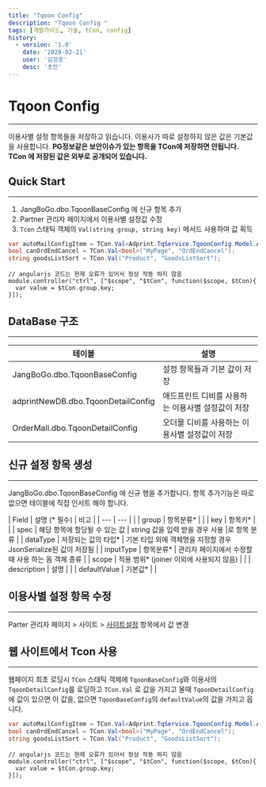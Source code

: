 ```yaml
---
title: "Tqoon Config"
description: "Tqoon Config "
tags: [개발가이드, 기술, tCon, config]
history:
  - version: '1.0'
    date: '2020-02-21'
    user: '김정훈'
    desc: '초안'
---
```


# Tqoon Config
---
이용사별 설정 항목들을 저장하고 읽습니다. 이용사가 따로 설정하지 않은 값은 기본값을 사용합니다.
**PG정보같은 보안이슈가 있는 항목을 TCon에 저장하면 안됩니다. TCon 에 저장된 값은 외부로 공개되어 있습니다.**

## Quick Start
---
1. JangBoGo.dbo.TqoonBaseConfig 에 신규 항목 추가
2. Partner 관리자 페이지에서 이용사별 설정값 수정
3. `Tcon` 스태틱 객체의 `Val(string group, string key)` 메서드 사용하여 값 획득

```cs
var autoMailConfigItem = TCon.Val<Adprint.TqService.TqoonConfig.Model.AutoMailConfigItem>("AutoMail", "MakeBegin");
bool canOrdEndCancel = TCon.Val<bool>("MyPage", "OrdEndCancel");
string goodsListSort = TCon.Val("Product", "GoodsListSort");
```
```
// angularjs 코드는 현제 오류가 있어서 정상 작동 하지 않음
module.controller("ctrl", ["$scope", "$tCon", function($scope, $tCon){
  var value = $tCon.group.key;
}]);
```


## DataBase 구조
---

| 테이블 | 설명 |
| --- | --- |
|  JangBoGo.dbo.TqoonBaseConfig | 설정 항목들과 기본 값이 저장 |
|  adprintNewDB.dbo.TqoonDetailConfig | 애드프린트 디비를 사용하는 이용사별 설정값이 저장 |
|  OrderMall.dbo.TqoonDetailConfig | 오더몰 디비를 사용하는 이용사별 설정값이 저장 |


## 신규 설정 항목 생성
---
JangBoGo.dbo.TqoonBaseConfig 에 신규 행을 추가합니다. 
항목 추가기능은 따로 없으면 테이블에 직접 인서트 해야 합니다.

| Field | 설명 (* 필수) | 비고 |
| --- | --- |  |
| group | 항목분류* |  |
| key | 항목키* |  |
| spec | 해당 항목에 할당될 수 있는 값 | string 값을 입력 받을 경우 사용 \|로 항목 분류 |
| dataType | 저장되는 값의 타입* | 기본 타입 외에 객체명을 지정할 경우 JsonSerialize된 값이 저장됨 |
| inputType | 항목분류* | 관리자 페이지에서 수정할때 사용 하는 돔 객체 종류 |
| scope | 적용 범위* (joiner 이외에 사용되지 않음) | |
| description | 설명 |  |
| defaultValue | 기본값* |  |


## 이용사별 설정 항목 수정
---
Parter 관리자 페이지 > 사이트 > [사이트설정](https://partner.adprint.jp/Config/Main) 항목에서 값 변경

## 웹 사이트에서 Tcon 사용
---
웹페이지 최초 로딩시 `TCon` 스태틱 객체에 `TqoonBaseConfig`와 이용사의  `TqoonDetailConfig`를 로딩하고
`TCon.Val` 로 값을 가지고 올때 `TqoonDetailConfig`에 값이 있으면 이 값을, 없으면 `TqoonBaseConfig`의 `defaultValue`의 값을 가지고 옵니다.

```cs
var autoMailConfigItem = TCon.Val<Adprint.TqService.TqoonConfig.Model.AutoMailConfigItem>("AutoMail", "MakeBegin");
bool canOrdEndCancel = TCon.Val<bool>("MyPage", "OrdEndCancel");
string goodsListSort = TCon.Val("Product", "GoodsListSort");
```
```
// angularjs 코드는 현제 오류가 있어서 정상 작동 하지 않음
module.controller("ctrl", ["$scope", "$tCon", function($scope, $tCon){
  var value = $tCon.group.key;
}]);
```